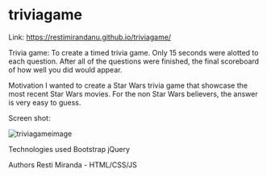 # triviagame
Link: https://restimirandanu.github.io/triviagame/

Trivia game:
To create a timed trivia game. Only 15 seconds were alotted to each question. After all of the questions were finished, the final scoreboard of how well you did would appear.

Motivation
I wanted to create a Star Wars trivia game that showcase the most recent Star Wars movies. For the non Star Wars believers, the answer is very easy to guess.


Screen shot:


![triviagameimage](https://user-images.githubusercontent.com/43328718/49694227-1c8eb180-fb4c-11e8-9ca2-c4164f8a3d2c.PNG)

Technologies used
Bootstrap
jQuery

Authors
Resti Miranda - HTML/CSS/JS 

